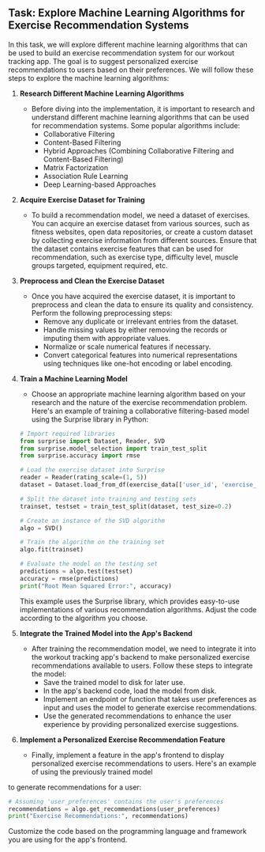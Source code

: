 ## Task: Explore Machine Learning Algorithms for Exercise Recommendation Systems

In this task, we will explore different machine learning algorithms that can be used to build an exercise recommendation system for our workout tracking app. The goal is to suggest personalized exercise recommendations to users based on their preferences. We will follow these steps to explore the machine learning algorithms:

1. **Research Different Machine Learning Algorithms**
   - Before diving into the implementation, it is important to research and understand different machine learning algorithms that can be used for recommendation systems. Some popular algorithms include:
     - Collaborative Filtering
     - Content-Based Filtering
     - Hybrid Approaches (Combining Collaborative Filtering and Content-Based Filtering)
     - Matrix Factorization
     - Association Rule Learning
     - Deep Learning-based Approaches

2. **Acquire Exercise Dataset for Training**
   - To build a recommendation model, we need a dataset of exercises. You can acquire an exercise dataset from various sources, such as fitness websites, open data repositories, or create a custom dataset by collecting exercise information from different sources. Ensure that the dataset contains exercise features that can be used for recommendation, such as exercise type, difficulty level, muscle groups targeted, equipment required, etc.

3. **Preprocess and Clean the Exercise Dataset**
   - Once you have acquired the exercise dataset, it is important to preprocess and clean the data to ensure its quality and consistency. Perform the following preprocessing steps:
     - Remove any duplicate or irrelevant entries from the dataset.
     - Handle missing values by either removing the records or imputing them with appropriate values.
     - Normalize or scale numerical features if necessary.
     - Convert categorical features into numerical representations using techniques like one-hot encoding or label encoding.

4. **Train a Machine Learning Model**
   - Choose an appropriate machine learning algorithm based on your research and the nature of the exercise recommendation problem. Here's an example of training a collaborative filtering-based model using the Surprise library in Python:
     
   ```python
   # Import required libraries
   from surprise import Dataset, Reader, SVD
   from surprise.model_selection import train_test_split
   from surprise.accuracy import rmse

   # Load the exercise dataset into Surprise
   reader = Reader(rating_scale=(1, 5))
   dataset = Dataset.load_from_df(exercise_data[['user_id', 'exercise_id', 'rating']], reader)

   # Split the dataset into training and testing sets
   trainset, testset = train_test_split(dataset, test_size=0.2)

   # Create an instance of the SVD algorithm
   algo = SVD()

   # Train the algorithm on the training set
   algo.fit(trainset)

   # Evaluate the model on the testing set
   predictions = algo.test(testset)
   accuracy = rmse(predictions)
   print("Root Mean Squared Error:", accuracy)
   ```
   This example uses the Surprise library, which provides easy-to-use implementations of various recommendation algorithms. Adjust the code according to the algorithm you choose.

5. **Integrate the Trained Model into the App's Backend**
   - After training the recommendation model, we need to integrate it into the workout tracking app's backend to make personalized exercise recommendations available to users. Follow these steps to integrate the model:
     - Save the trained model to disk for later use.
     - In the app's backend code, load the model from disk.
     - Implement an endpoint or function that takes user preferences as input and uses the model to generate exercise recommendations.
     - Use the generated recommendations to enhance the user experience by providing personalized exercise suggestions.

6. **Implement a Personalized Exercise Recommendation Feature**
   - Finally, implement a feature in the app's frontend to display personalized exercise recommendations to users. Here's an example of using the previously trained model

 to generate recommendations for a user:
     
   ```python
   # Assuming 'user_preferences' contains the user's preferences
   recommendations = algo.get_recommendations(user_preferences)
   print("Exercise Recommendations:", recommendations)
   ```
   Customize the code based on the programming language and framework you are using for the app's frontend.
